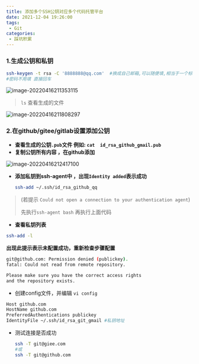 ```yaml
---
title: 添加多个SSH公钥对应多个代码托管平台
date: 2021-12-04 19:26:00
tags:
 - Git
categories: 
 - 踩坑积累
---
```




### 1.生成公钥和私钥

```bash
ssh-keygen -t rsa -C '8888888@qq.com'  #换成自己邮箱,可以随便填,相当于一个标识
#密码不用填 直接回车
```

![image-20220416211353115](https://vnote-bucket.oss-cn-shanghai.aliyuncs.com/image-20220416211353115.png)

> `ls` 查看生成的文件



![image-20220416211808297](https://vnote-bucket.oss-cn-shanghai.aliyuncs.com/image-20220416211808297.png)



### 2.在github/gitee/gitlab设置添加公钥

+ **查看生成的公钥`.pub`文件  例如: `cat  id_rsa_github_gmail.pub`**
+ **复制公钥所有内容 ，在github添加**

![image-20220416212417100](https://vnote-bucket.oss-cn-shanghai.aliyuncs.com/image-20220416212417100.png)

+ **添加私钥到ssh-agent中 ，出现`Identity added`表示成功**

  ```bash
  ssh-add ~/.ssh/id_rsa_github_qq
  ```

> (若提示 `Could not open a connection to your authentication agent`) 
>
> 先执行`ssh-agent bash` 再执行上面代码

+ **查看私钥列表**

 ```bash
 ssh-add -l
 ```



**出现此提示表示未配置成功，重新检查步骤配置**

```bash
git@github.com: Permission denied (publickey).
fatal: Could not read from remote repository.

Please make sure you have the correct access rights
and the repository exists.

```

+ 创建config文件，并编辑 `vi config`

```bash
Host github.com 
HostName github.com
PreferredAuthentications publickey
IdentityFile ~/.ssh/id_rsa_git_gmail #私钥地址
```

+ 测试连接是否成功

  ```bash
  ssh -T git@giee.com
  #或
  ssh -T git@github.com
  ```

  

  

   
